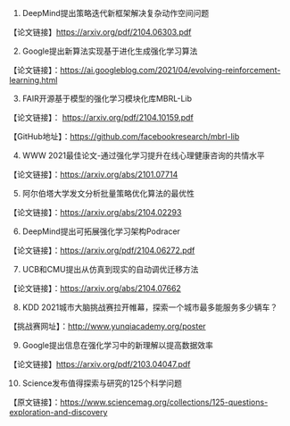 1.	DeepMind提出策略迭代新框架解决复杂动作空间问题

【论文链接】https://arxiv.org/pdf/2104.06303.pdf  


2.	Google提出新算法实现基于进化生成强化学习算法

【论文链接】：https://ai.googleblog.com/2021/04/evolving-reinforcement-learning.html


3.	FAIR开源基于模型的强化学习模块化库MBRL-Lib

【论文链接】： https://arxiv.org/pdf/2104.10159.pdf 

【GitHub地址】：https://github.com/facebookresearch/mbrl-lib 


4.	WWW 2021最佳论文-通过强化学习提升在线心理健康咨询的共情水平

【论文链接】：https://arxiv.org/abs/2101.07714 


5.	阿尔伯塔大学发文分析批量策略优化算法的最优性

【论文链接】：https://arxiv.org/abs/2104.02293 


6.	DeepMind提出可拓展强化学习架构Podracer

【论文链接】：https://arxiv.org/pdf/2104.06272.pdf  


7.	UCB和CMU提出从仿真到现实的自动调优迁移方法

【论文链接】：https://arxiv.org/abs/2104.07662 


8.	KDD 2021城市大脑挑战赛拉开帷幕，探索一个城市最多能服务多少辆车？

【挑战赛网址】：http://www.yunqiacademy.org/poster 


9.	Google提出信息在强化学习中的新理解以提高数据效率

【论文链接】https://arxiv.org/pdf/2103.04047.pdf 


10.	Science发布值得探索与研究的125个科学问题

【原文链接】：https://www.sciencemag.org/collections/125-questions-exploration-and-discovery 


